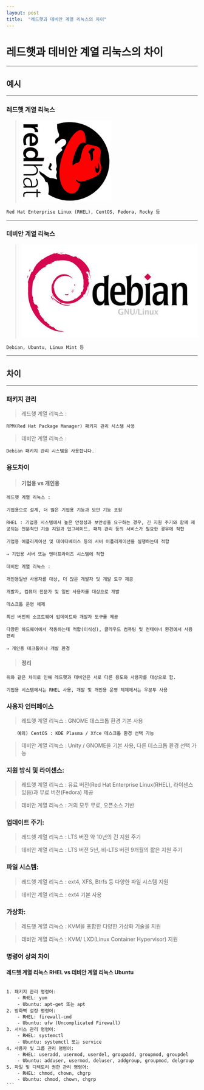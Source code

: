 ```yaml
---
layout: post
title:  "레드햇과 데비안 계열 리눅스의 차이"
---
```


# 레드햇과 데비안 계열 리눅스의 차이
---
## 예시
---
### 레드햇 계열 리눅스
>   ![redhat.png](./img/redhat.png)

    Red Hat Enterprise Linux (RHEL), CentOS, Fedora, Rocky 등
---
### 데비안 계열 리눅스

>   ![debian.jpeg](./img/debian.jpeg)

    Debian, Ubuntu, Linux Mint 등
---
## 차이
---
### 패키지 관리

>   레드햇 계열 리눅스 : 

    RPM(Red Hat Package Manager) 패키지 관리 시스템 사용

>   데비안 계열 리눅스 : 

    Debian 패키지 관리 시스템을 사용합니다.

### 용도차이

>   #### 기업용 vs 개인용

    레드햇 계열 리눅스 : 

    기업용으로 설계, 더 많은 기업용 기능과 보안 기능 포함

    RHEL : 기업용 시스템에서 높은 안정성과 보안성을 요구하는 경우, 긴 지원 주기와 함께 제공되는 전문적인 기술 지원과 업그레이드, 패치 관리 등의 서비스가 필요한 경우에 적합

    기업용 애플리케이션 및 데이터베이스 등의 서버 어플리케이션을 실행하는데 적합

    ⇒ 기업용 서버 또는 엔터프라이즈 시스템에 적합

    데비안 계열 리눅스 :

    개인용일반 사용자를 대상, 더 많은 개발자 및 개발 도구 제공

    개발자, 컴퓨터 전문가 및 일반 사용자를 대상으로 개발

    데스크톱 운영 체제

    최신 버전의 소프트웨어 업데이트와 개발자 도구를 제공

    다양한 하드웨어에서 작동하는데 적합(이식성), 클라우드 컴퓨팅 및 컨테이너 환경에서 사용 편리

    ⇒ 개인용 데크톱이나 개발 환경

>   #### 정리

    위와 같은 차이로 인해 레드햇과 데비안은 서로 다른 용도와 사용자를 대상으로 함.

    기업용 시스템에서는 RHEL 사용, 개발 및 개인용 운영 체제에서는 우분투 사용

### 사용자 인터페이스

>   레드햇 계열 리눅스 : GNOME 데스크톱 환경 기본 사용

        예외) CentOS : KDE Plasma / Xfce 데스크톱 환경 선택 가능

>   데비안 계열 리눅스 : Unity / GNOME을 기본 사용, 다른 데스크톱 환경 선택 가능

### 지원 방식 및 라이센스:

>   레드햇 계열 리눅스 : 유료 버전(Red Hat Enterprise Linux(RHEL), 라이센스 있음)과 무료 버전(Fedora) 제공

>   데비안 계열 리눅스 : 거의 모두 무료, 오픈소스 기반

### 업데이트 주기:

>   레드햇 계열 리눅스 : LTS 버전 약 10년의 긴 지원 주기

>   데비안 계열 리눅스 : LTS 버전 5년, 비-LTS 버전 9개월의 짧은 지원 주기

### 파일 시스템:

>   레드햇 계열 리눅스 : ext4, XFS, Btrfs 등 다양한 파일 시스템 지원

>   데비안 계열 리눅스 : ext4 기본 사용

### 가상화:

>   레드햇 계열 리눅스 : KVM을 포함한 다양한 가상화 기술을 지원

>   데비안 계열 리눅스 : KVM/ LXD(Linux Container Hypervisor) 지원

### 명령어 상의 차이

#### 레드햇 계열 리눅스 RHEL vs 데비안 계열 리눅스 Ubuntu

>   ```bash
    1. 패키지 관리 명령어:
        - RHEL: yum
        - Ubuntu: apt-get 또는 apt
    2. 방화벽 설정 명령어:
        - RHEL: firewall-cmd
        - Ubuntu: ufw (Uncomplicated Firewall)
    3. 서비스 관리 명령어:
        - RHEL: systemctl
        - Ubuntu: systemctl 또는 service
    4. 사용자 및 그룹 관리 명령어:
        - RHEL: useradd, usermod, userdel, groupadd, groupmod, groupdel
        - Ubuntu: adduser, usermod, deluser, addgroup, groupmod, delgroup
    5. 파일 및 디렉토리 권한 관리 명령어:
        - RHEL: chmod, chown, chgrp
        - Ubuntu: chmod, chown, chgrp
    ```

